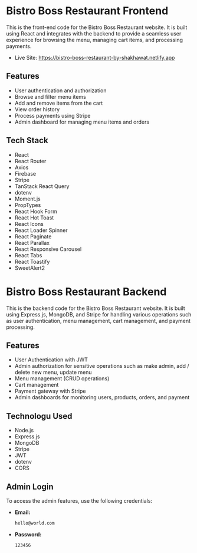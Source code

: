 # Bistro Boss Restaurant Frontend

This is the front-end code for the Bistro Boss Restaurant website. It is built using React and integrates with the backend to provide a seamless user experience for browsing the menu, managing cart items, and processing payments.
- Live Site: https://bistro-boss-restaurant-by-shakhawat.netlify.app

## Features

- User authentication and authorization
- Browse and filter menu items
- Add and remove items from the cart
- View order history
- Process payments using Stripe
- Admin dashboard for managing menu items and orders

## Tech Stack

- React
- React Router
- Axios
- Firebase
- Stripe
- TanStack React Query
- dotenv
- Moment.js
- PropTypes
- React Hook Form
- React Hot Toast
- React Icons
- React Loader Spinner
- React Paginate
- React Parallax
- React Responsive Carousel
- React Tabs
- React Toastify
- SweetAlert2




# Bistro Boss Restaurant Backend

This is the backend code for the Bistro Boss Restaurant website. It is built using Express.js, MongoDB, and Stripe for handling various operations such as user authentication, menu management, cart management, and payment processing. 


## Features

- User Authentication with JWT
- Admin authorization for sensitive operations such as make admin, add / delete new menu, update menu
- Menu management (CRUD operations)
- Cart management
- Payment gateway with Stripe
- Admin dashboards for monitoring users, products, orders, and payment

## Technologu Used

- Node.js
- Express.js
- MongoDB
- Stripe
- JWT
- dotenv
- CORS



## Admin Login

To access the admin features, use the following credentials:

- **Email:**
   ```sh
   hello@world.com
    ```
- **Password:**
   ```sh
   123456
    ```

